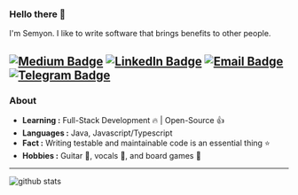 ### Hello there 👋

I'm Semyon. I like to write software that brings benefits to other people.

[![Medium Badge](https://img.shields.io/badge/-Medium-white?style=flat-square&logo=Medium&logoColor=black&link=https://medium.com/@kirekov&color=black&labelColor=c4c4c4)](https://medium.com/@kirekov)
[![LinkedIn Badge](https://img.shields.io/badge/-LinkedIn-blue?style=flat-square&logo=Linkedin&logoColor=white&link=https://www.linkedin.com/in/semyon-kirekov-4570b818a/)](https://www.linkedin.com/in/semyon-kirekov-4570b818a/)
[![Email Badge](https://img.shields.io/badge/-semyon@kirekov.com-c14438?style=flat-square&logo=Gmail&logoColor=white&link=mailto:semyon@kirekov.com)](mailto:semyon@kirekov.com)
[![Telegram Badge](https://img.shields.io/badge/-Telegram-999797?style=flat-square&logo=Telegram&logoColor=black&link=https://t.me/kirekov&color=4095E6&labelColor=dae5f0)](https://t.me/kirekov)
---------------------------------------------------------------------------------------------------------------------------------------------------------------------------------
### About

-  **Learning :** Full-Stack Development :fire: | Open-Source :thumbsup:
-  **Languages :** Java, Javascript/Typescript
-  **Fact :** Writing testable and maintainable code is an essential thing :star: 
-  **Hobbies :** Guitar :guitar:, vocals :microphone:, and board games :green_book:
---------------------------------------------------------------------------------------------------------------------------------------------------------------------------------
![github stats](https://github-readme-stats.vercel.app/api?username=SimonHarmonicMinor&show_icons=true)
